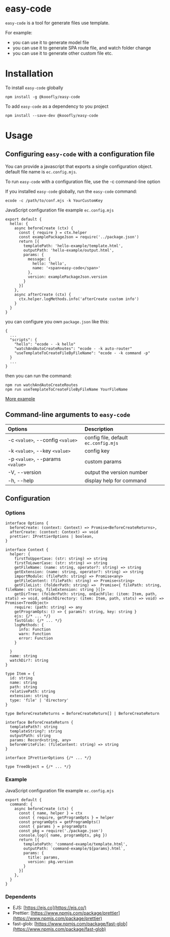 # easy-code
`easy-code` is a tool for generate files use template.

For example:
* you can use it to generate model file
* you can use it to generate SPA route file, and watch folder change
* you can use it to generate other custom file etc.

# Installation

To install `easy-code` globally

```
npm install -g @kooofly/easy-code
```

To add `easy-code` as a dependency to you project

```
npm install --save-dev @kooofly/easy-code
```

# Usage

## Configuring `easy-code` with a configuration file

You can provide a javascript that exports a single configuration object. default file name is `ec.config.mjs`.

To run `easy-code` with a configuration file, use the -c command-line option

If you installed `easy-code` globally, run the `easy-code` command:

```
ecode -c /path/to/conf.mjs -k YourCustomKey
```

JavaScript configuration file example `ec.config.mjs`
```
export default {
  hello: {
    async beforeCreate (ctx) {
      const { require } = ctx.helper
      const examplePackageJson = require('../package.json')
      return [{
        templatePath: 'hello-example/template.html',
        outputPath: 'hello-example/output.html',
        params: {
          message: {
            hello: 'hello',
            name: '<span>easy-code</span>'
          },
          version: examplePackageJson.version
        }
      }]
    },
    async afterCreate (ctx) {
      ctx.helper.logMethods.info('afterCreate custom info')
    }
  }
}
```

you can configure you own `package.json` like this:

```
{
  ...
  "scripts": {
    "hello": "ecode - -k hello"
    "watchAndAutoCreateRoutes": "ecode - -k auto-router"
    "useTemplateToCreateFileByFileName": "ecode - -k command -p"
  }
  ...
}
```
then you can run the command:
```
npm run watchAndAutoCreateRoutes
npm run useTemplateToCreateFileByFileName YourFileName
```
[More example](https://github.com/kooofly/easy-code/tree/main/example)

## Command-line arguments to `easy-code`
| Options                          | Description                          |
| :------------------------------- | :----------------------------------- |
| -c `<value>`, --config `<value>` | config file, default `ec.config.mjs` |
| -k `<value>`, --key `<value>`    | config key                           |
| -p `<value>`, --params `<value>` | custom params                        |
| -V, --version                    | output the version number            |
| -h, --help                       | display help for command             |


## Configuration

### Options
```
interface Options {
  beforeCreate: (context: Context) => Promise<BeforeCreateReturns>,
  afterCreate: (context: Context) => void
  prettier: IPrettierOptions | boolean,
}

interface Context {
  helper: {
    firstToUpperCase: (str: string) => string
    firstToLowerCase: (str: string) => string
    getFileName: (name: string, operator?: string) => string
    getExtension: (name: string, operator?: string) => string
    importModule: (filePath: string) => Promise<any>
    getFileContent: (filePath: string) => Promise<string>
    getFileList: (folderPath: string) =>  Promise<{ filePath: string, fileName: string, fileExtension: string }[]>
    getDirTree: (folderPath: string, onEachFile: (item: Item, path, stats) => void, onEachDirectory: (item: Item, path, stats) => void) =>  Promise<TreeObject>
    require: (path: string) => any
    getProgramOpts: () => { params?: string, key: string }
    ejs: {/* ... */}
    fastGlob: {/* ... */}
    logMethods: {
      info: Function
      warn: Function
      error: Function
    }
    
  }
  name: string
  watchDir?: string
}

type Item = {
  id: string
  name: string
  path: string
  relativePath: string
  extension: string
  type: 'file' | 'directory'
}

type BeforeCreateReturns = BeforeCreateReturn[] | BeforeCreateReturn

interface BeforeCreateReturn {
  templatePath?: string
  templateString?: string
  outputPath: string
  params: Record<string, any>
  beforeWriteFile: (fileContent: string) => string
}

interface IPrettierOptions {/* ... */}

type TreeObject = {/* ... */}
```
### Example

JavaScript configuration file example `ec.config.mjs`
```
export default {
  command: {
    async beforeCreate (ctx) {
      const { name, helper } = ctx
      const { require, getProgramOpts } = helper
      const programOpts = getProgramOpts()
      const { params } = programOpts
      const pkg = require('./package.json')
      console.log({ name, programOpts, pkg })
      return [{
        templatePath: 'command-example/template.html',
        outputPath: `command-example/${params}.html`,
        params: {
          title: params,
          version: pkg.version
        }
      }]
    },
  }
}
```

### Dependents

* EJS: [https://ejs.co](https://ejs.co/)
* Prettier: [https://www.npmjs.com/package/prettier](https://www.npmjs.com/package/prettier)
* fast-glob: [https://www.npmjs.com/package/fast-glob](https://www.npmjs.com/package/fast-glob)
